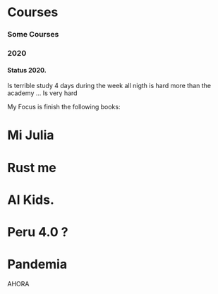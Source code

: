 # Courses

### Some Courses

### 2020

#### Status 2020.

Is terrible study 4 days during the week all nigth is hard more than the academy ... Is very hard

My Focus is finish the following books:

# Mi Julia 
# Rust me 
# AI Kids.
# Peru 4.0 ?
# Pandemia
AHORA
